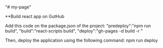 "# my-page" 

**Build react app on GutHub 

Add this code on the package.json of the project:
"predeploy":"npm run build",
"build":"react-scripts build",
"deploy":"gh-pages -d build -r <repository name>"

Then, deploy the application using the following command:
npm run deploy
